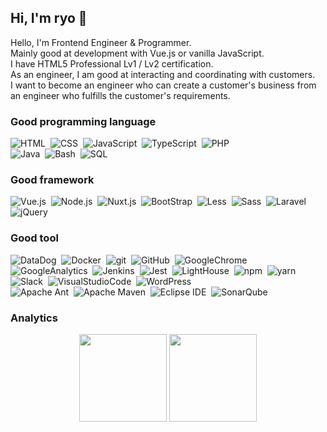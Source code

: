## Hi, I'm ryo 👋

Hello, I'm Frontend Engineer & Programmer. \
Mainly good at development with Vue.js or vanilla JavaScript. \
I have HTML5 Professional Lv1 / Lv2 certification. \
As an engineer, I am good at interacting and coordinating with customers. \
I want to become an engineer who can create a customer's business from an engineer who fulfills the customer's requirements.

### Good programming language

![HTML](https://img.shields.io/badge/-HTML-000?logo=HTML5)&nbsp;
![CSS](https://img.shields.io/badge/-CSS-000?logo=CSS3)&nbsp;
![JavaScript](https://img.shields.io/badge/-JavaScript-000?logo=javascript)&nbsp;
![TypeScript](https://img.shields.io/badge/-TypeScript-000?logo=typescript)&nbsp;
![PHP](https://img.shields.io/badge/-PHP-000?logo=php)\
![Java](https://img.shields.io/badge/-Java-000?logo=java)&nbsp;
![Bash](https://img.shields.io/badge/-Bash-000?logo=powershell)&nbsp;
![SQL](https://img.shields.io/badge/-SQL-000?logo=mysql)&nbsp;

### Good framework

![Vue.js](https://img.shields.io/badge/-Vue.js-000?logo=vue.js)&nbsp;
![Node.js](https://img.shields.io/badge/-Node.js-000?logo=node.js)&nbsp;
![Nuxt.js](https://img.shields.io/badge/-Nuxt.js-000?logo=nuxt.js)&nbsp;
![BootStrap](https://img.shields.io/badge/-BootStrap-000?logo=bootstrap)&nbsp;
![Less](https://img.shields.io/badge/-Less-000?logo=less)&nbsp;
![Sass](https://img.shields.io/badge/-Sass-000?logo=sass)&nbsp;
![Laravel](https://img.shields.io/badge/-Laravel-000?logo=laravel)&nbsp;
![jQuery](https://img.shields.io/badge/-jQuery-000?logo=jquery)&nbsp;

### Good tool

![DataDog](https://img.shields.io/badge/-DataDog-000?logo=datadog)&nbsp;
![Docker](https://img.shields.io/badge/-Docker-000?logo=docker)&nbsp;
![git](https://img.shields.io/badge/-git-000?logo=git)&nbsp;
![GitHub](https://img.shields.io/badge/-GitHub-000?logo=github)&nbsp;
![GoogleChrome](https://img.shields.io/badge/-GoogleChrome-000?logo=google-chrome)&nbsp;
![GoogleAnalytics](https://img.shields.io/badge/-GoogleAnalytics-000?logo=google-analytics)&nbsp;
![Jenkins](https://img.shields.io/badge/-Jenkins-000?logo=jenkins)&nbsp;
![Jest](https://img.shields.io/badge/-Jest-000?logo=jest)&nbsp;
![LightHouse](https://img.shields.io/badge/-LightHouse-000?logo=lighthouse)&nbsp;
![npm](https://img.shields.io/badge/-npm-000?logo=npm)&nbsp;
![yarn](https://img.shields.io/badge/-yarn-000?logo=yarn)&nbsp;
![Slack](https://img.shields.io/badge/-Slack-000?logo=slack)&nbsp;
![VisualStudioCode](https://img.shields.io/badge/-VisualStudioCode-000?logo=visual-studio-code)&nbsp;
![WordPress](https://img.shields.io/badge/-WordPress-000?logo=wordpress)\
![Apache Ant](https://img.shields.io/badge/-ApacheAnt-000?logo=apache-ant)&nbsp;
![Apache Maven](https://img.shields.io/badge/-ApacheMaven-000?logo=apache-maven)&nbsp;
![Eclipse IDE](https://img.shields.io/badge/-Eclipse-000?logo=eclipse)&nbsp;
![SonarQube](https://img.shields.io/badge/-SonarQube-000?logo=sonarqube)&nbsp;


### Analytics

<p align="center">
  <img height="140px" src="https://github-readme-stats.vercel.app/api?username=ryoAccount&theme=react&include_all_commits=true&count_private=true&show_icons=true"/>
  <img height="140px" src="https://github-readme-stats-eight-theta.vercel.app/api/top-langs/?username=ryoAccount&layout=compact&theme=react"/>
</p>




<!--
**ryoAccount/ryoAccount** is a ✨ _special_ ✨ repository because its `README.md` (this file) appears on your GitHub profile.

Here are some ideas to get you started:

- 🔭 I’m currently working on ...
- 🌱 I’m currently learning ...
- 👯 I’m looking to collaborate on ...
- 🤔 I’m looking for help with ...
- 💬 Ask me about ...
- 📫 How to reach me: ...
- 😄 Pronouns: ...
- ⚡ Fun fact: ...
-->
